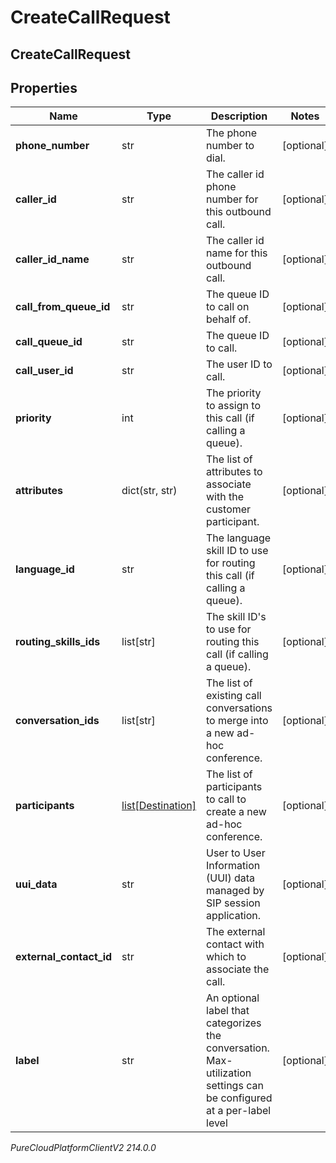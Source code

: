 # CreateCallRequest

## CreateCallRequest

## Properties

|Name | Type | Description | Notes|
|------------ | ------------- | ------------- | -------------|
| **phone_number** | str | The phone number to dial. | [optional] |
| **caller_id** | str | The caller id phone number for this outbound call. | [optional] |
| **caller_id_name** | str | The caller id name for this outbound call. | [optional] |
| **call_from_queue_id** | str | The queue ID to call on behalf of. | [optional] |
| **call_queue_id** | str | The queue ID to call. | [optional] |
| **call_user_id** | str | The user ID to call. | [optional] |
| **priority** | int | The priority to assign to this call (if calling a queue). | [optional] |
| **attributes** | dict(str, str) | The list of attributes to associate with the customer participant. | [optional] |
| **language_id** | str | The language skill ID to use for routing this call (if calling a queue). | [optional] |
| **routing_skills_ids** | list[str] | The skill ID&#39;s to use for routing this call (if calling a queue). | [optional] |
| **conversation_ids** | list[str] | The list of existing call conversations to merge into a new ad-hoc conference. | [optional] |
| **participants** | [list[Destination]](Destination) | The list of participants to call to create a new ad-hoc conference. | [optional] |
| **uui_data** | str | User to User Information (UUI) data managed by SIP session application. | [optional] |
| **external_contact_id** | str | The external contact with which to associate the call. | [optional] |
| **label** | str | An optional label that categorizes the conversation.  Max-utilization settings can be configured at a per-label level | [optional] |



_PureCloudPlatformClientV2 214.0.0_
